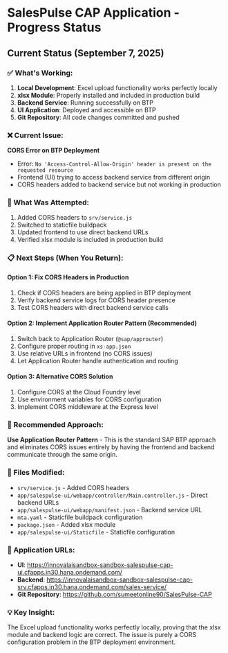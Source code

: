# SalesPulse CAP Application - Progress Status

## Current Status (September 7, 2025)

### ✅ What's Working:
1. **Local Development**: Excel upload functionality works perfectly locally
2. **xlsx Module**: Properly installed and included in production build
3. **Backend Service**: Running successfully on BTP
4. **UI Application**: Deployed and accessible on BTP
5. **Git Repository**: All code changes committed and pushed

### ❌ Current Issue:
**CORS Error on BTP Deployment**
- Error: `No 'Access-Control-Allow-Origin' header is present on the requested resource`
- Frontend (UI) trying to access backend service from different origin
- CORS headers added to backend service but not working in production

### 🔧 What Was Attempted:
1. Added CORS headers to `srv/service.js`
2. Switched to staticfile buildpack
3. Updated frontend to use direct backend URLs
4. Verified xlsx module is included in production build

### 📋 Next Steps (When You Return):

#### Option 1: Fix CORS Headers in Production
1. Check if CORS headers are being applied in BTP deployment
2. Verify backend service logs for CORS header presence
3. Test CORS headers with direct backend service calls

#### Option 2: Implement Application Router Pattern (Recommended)
1. Switch back to Application Router (`@sap/approuter`)
2. Configure proper routing in `xs-app.json`
3. Use relative URLs in frontend (no CORS issues)
4. Let Application Router handle authentication and routing

#### Option 3: Alternative CORS Solution
1. Configure CORS at the Cloud Foundry level
2. Use environment variables for CORS configuration
3. Implement CORS middleware at the Express level

### 🎯 Recommended Approach:
**Use Application Router Pattern** - This is the standard SAP BTP approach and eliminates CORS issues entirely by having the frontend and backend communicate through the same origin.

### 📁 Files Modified:
- `srv/service.js` - Added CORS headers
- `app/salespulse-ui/webapp/controller/Main.controller.js` - Direct backend URLs
- `app/salespulse-ui/webapp/manifest.json` - Backend service URL
- `mta.yaml` - Staticfile buildpack configuration
- `package.json` - Added xlsx module
- `app/salespulse-ui/Staticfile` - Staticfile configuration

### 🔗 Application URLs:
- **UI**: https://innovalaisandbox-sandbox-salespulse-cap-ui.cfapps.in30.hana.ondemand.com/
- **Backend**: https://innovalaisandbox-sandbox-salespulse-cap-srv.cfapps.in30.hana.ondemand.com/sales-service/
- **Git Repository**: https://github.com/sumeetonline90/SalesPulse-CAP

### 💡 Key Insight:
The Excel upload functionality works perfectly locally, proving that the xlsx module and backend logic are correct. The issue is purely a CORS configuration problem in the BTP deployment environment.
